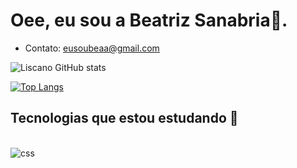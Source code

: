 # Oee, eu sou a Beatriz Sanabria🌱.

- Contato: eusoubeaa@gmail.com

![Liscano GitHub stats](https://github-readme-stats.vercel.app/api?username=Beatrice&show_icons=true&theme=radical)

[![Top Langs](https://github-readme-stats.vercel.app/api/top-langs/?username=Beatrice)](https://github.com/anuraghazra/github-readme-stats)

## Tecnologias que estou estudando 📗
<div style="display: inline_block"/> <br/>
<img align="center" alt="css" src="https://img.shields.io/badge/python-v3.7-blue" />
</div><br/> 
<!--

## Sintam-se livres para me contatar pelo e-mail eusoubeaa@gmail.com! 
**Beeatrice/Beeatrice** is a ✨ _special_ ✨ repository because its `README.md` (this file) appears on your GitHub profile.

Here are some ideas to get you started:

- 🔭 I’m currently working on ...
- 🌱 I’m currently learning ...
- 👯 I’m looking to collaborate on ...
- 🤔 I’m looking for help with ...
- 💬 Ask me about ...
- 📫 How to reach me: 67 991737971
